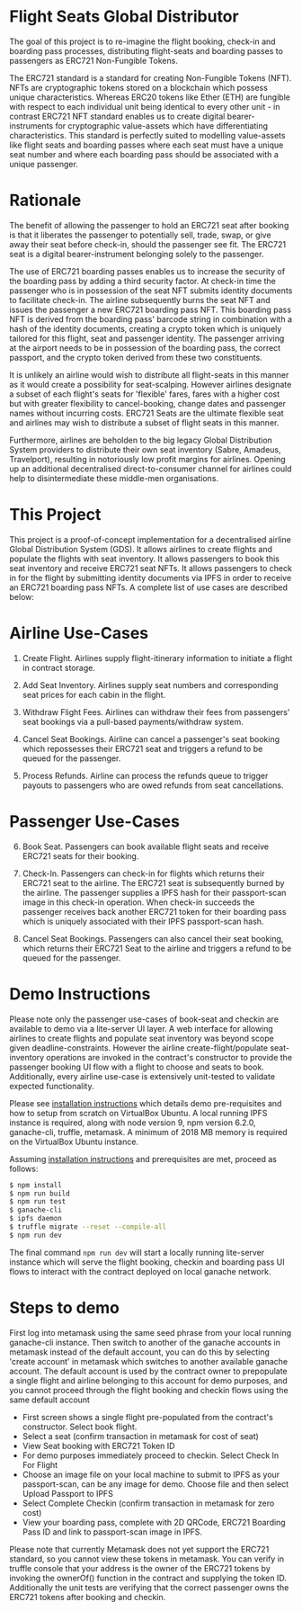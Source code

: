 # Flight Seats Global Distributor

The goal of this project is to re-imagine the flight booking, check-in and boarding pass processes, distributing flight-seats and boarding passes to passengers as ERC721 Non-Fungible Tokens.

The ERC721 standard is a standard for creating Non-Fungible Tokens (NFT). NFTs are cryptographic tokens stored on a blockchain which possess unique characteristics. Whereas ERC20 tokens like Ether (ETH) are fungible with respect to each individual unit being identical to every other unit - in contrast ERC721 NFT standard enables us to create digital bearer-instruments for cryptographic value-assets which have differentiating characteristics. This standard is perfectly suited to modelling value-assets like flight seats and boarding passes where each seat must have a unique seat number and where each boarding pass should be associated with a unique passenger.

# Rationale

The benefit of allowing the passenger to hold an ERC721 seat after booking is that it liberates the passenger to potentially sell, trade, swap, or give away their seat before check-in, should the passenger see fit. The ERC721 seat is a digital bearer-instrument belonging solely to the passenger. 

The use of ERC721 boarding passes enables us to increase the security of the boarding pass by adding a third security factor.
At check-in time the passenger who is in possession of the seat NFT submits identity documents to facilitate check-in. The airline subsequently burns the seat NFT and issues the passenger a new ERC721 boarding pass NFT. This boarding pass NFT is derived from the boarding pass' barcode string in combination with a hash of the identity documents, creating a crypto token which is uniquely tailored for this flight, seat and passenger identity. The passenger arriving at the airport needs to be in possession of the boarding pass, the correct passport, and the crypto token derived from these two constituents.

It is unlikely an airline would wish to distribute all flight-seats in this manner as it would create a possibility for seat-scalping. However airlines designate a subset of each flight's seats for 'flexible' fares, fares with a higher cost but with greater flexibility to cancel-booking, change dates and passenger names without incurring costs. ERC721 Seats are the ultimate flexible seat and airlines may wish to distribute a subset of flight seats in this manner.

Furthermore, airlines are beholden to the big legacy Global Distribution System providers to distribute their own seat inventory (Sabre, Amadeus, Travelport), resulting in notoriously low profit margins for airlines. Opening up an additional decentralised direct-to-consumer channel for airlines could help to disintermediate these middle-men organisations. 

# This Project 

This project is a proof-of-concept implementation for a decentralised airline Global Distribution System (GDS). It allows airlines to create flights and populate the flights with seat inventory. It allows passengers to book this seat inventory and receive ERC721 seat NFTs. It allows passengers to check in for the flight by submitting identity documents via IPFS in order to receive an ERC721 boarding pass NFTs. A complete list of use cases are described below:

# Airline Use-Cases

1. Create Flight. Airlines supply flight-itinerary information to initiate a flight in contract storage.

2. Add Seat Inventory. Airlines supply seat numbers and corresponding seat prices for each cabin in the flight.

3. Withdraw Flight Fees. Airlines can withdraw their fees from passengers' seat bookings via a pull-based payments/withdraw system.

4. Cancel Seat Bookings. Airline can cancel a passenger's seat booking which repossesses their ERC721 seat and triggers a refund to be queued for the passenger.

5. Process Refunds. Airline can process the refunds queue to trigger payouts to passengers who are owed refunds from seat cancellations.

# Passenger Use-Cases

6. Book Seat. Passengers can book available flight seats and receive ERC721 seats for their booking.

7. Check-In. Passengers can check-in for flights which returns their ERC721 seat to the airline. The ERC721 seat is subsequently burned by the airline. The passenger supplies a IPFS hash for their passport-scan image in this check-in operation. When check-in succeeds the passenger receives back another ERC721 token for their boarding pass which is uniquely associated with their IPFS passport-scan hash.

8. Cancel Seat Bookings. Passengers can also cancel their seat booking, which returns their ERC721 Seat to the airline and triggers a refund to be queued for the passenger.

# Demo Instructions

Please note only the passenger use-cases of book-seat and checkin are available to demo via a lite-server UI layer. A web interface for allowing airlines to create flights and populate seat inventory was beyond scope given deadline-constraints. However the airline create-flight/populate seat-inventory operations are invoked in the contract's constructor to provide the passenger booking UI flow with a flight to choose and seats to book. Additionally, every airline use-case is extensively unit-tested to validate expected functionality.

Please see [installation instructions](installation_instructions.md) which details demo pre-requisites and how to setup from scratch on VirtualBox Ubuntu. A local running IPFS instance is required, along with node version 9, npm version 6.2.0, ganache-cli, truffle, metamask. A minimum of 2018 MB memory is required on the VirtualBox Ubuntu instance. 

Assuming [installation instructions](installation_instructions.md) and prerequisites are met, proceed as follows:

```sh
$ npm install 
$ npm run build
$ npm run test
$ ganache-cli
$ ipfs daemon
$ truffle migrate --reset --compile-all
$ npm run dev 
```

The final command ``npm run dev`` will start a locally running lite-server instance which will serve the flight booking, checkin and boarding pass UI flows to interact with the contract deployed on local ganache network. 

# Steps to demo

First log into metamask using the same seed phrase from your local running ganache-cli instance. Then switch to another of the ganache accounts in metamask instead of the default account, you can do this by selecting 'create account' in metamask which switches to another available ganache account. The default account is used by the contract owner to prepopulate a single flight and airline belonging to this account for demo purposes, and you cannot proceed through the flight booking and checkin flows using the same default account

  - First screen shows a single flight pre-populated from the contract's constructor. Select book flight.
  - Select a seat (confirm transaction in metamask for cost of seat)
  - View Seat booking with ERC721 Token ID
  - For demo purposes immediately proceed to checkin. Select Check In For Flight
  - Choose an image file on your local machine to submit to IPFS as your passport-scan, can be any image for demo. Choose file and then select Upload Passport to IPFS
  - Select Complete Checkin (confirm transaction in metamask for zero cost)
  - View your boarding pass, complete with 2D QRCode, ERC721 Boarding Pass ID and link to passport-scan image in IPFS.
  
Please note that currently Metamask does not yet support the ERC721 standard, so you cannot view these tokens in metamask. You can verify in truffle console that your address is the owner of the ERC721 tokens by invoking the ownerOf() function in the contract and supplying the token ID. Additionally the unit tests are verifying that the correct passenger owns the ERC721 tokens after booking and checkin.

